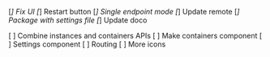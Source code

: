 [*] Fix UI
[*] Restart button
[*] Single endpoint mode
[*] Update remote
[*] Package with settings file
[*] Update doco

[ ] Combine instances and containers APIs
[ ] Make containers component
[ ] Settings component
[ ] Routing
[ ] More icons
